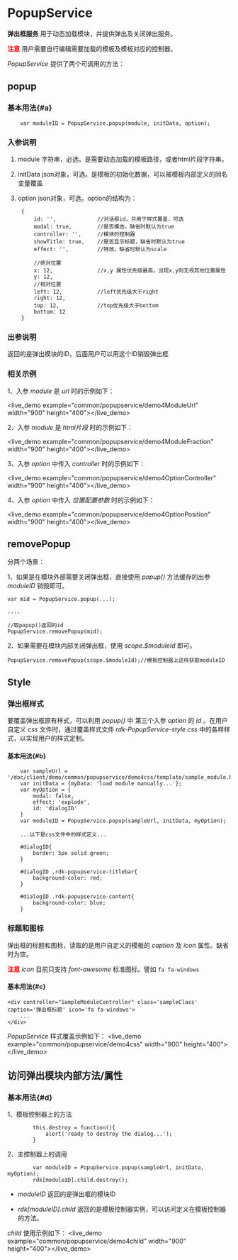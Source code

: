 # PopupService #

**弹出框服务** 用于动态加载模块，并提供弹出及关闭弹出服务。

<font color=red>**注意**</font> 用户需要自行编辑需要加载的模板及模板对应的控制器。


*PopupService* 提供了两个可调用的方法：

## popup ##

### 基本用法{#a}

        var moduleID = PopupService.popup(module, initData, option);

### 入参说明

1. module 字符串，必选。是需要动态加载的模板路径，或者html片段字符串。
2. initData json对象，可选。是模板的初始化数据，可以被模板内部定义的同名变量覆盖
3. option json对象，可选。option的结构为：

		{
		    id: '', 			//对话框id，只用于样式覆盖，可选
		    modal: true, 		//是否模态，缺省时默认为true
		    controller: '', 	//模块的控制器
		    showTitle: true, 	//是否显示标题，缺省时默认为true
		    effect: '',			//特效，缺省时默认为scale
		
		    //绝对位置
		    x: 12,				//x,y 属性优先级最高，出现x,y则无视其他位置属性
		    y: 12,
			//相对位置
		    left: 12,			//left优先级大于right
		    right: 12,
		    top: 12,			//top优先级大于bottom
		    bottom: 12
		}


### 出参说明

返回的是弹出模块的ID，后面用户可以用这个ID销毁弹出框


### 相关示例
1、入参 *module* 是 *url* 时的示例如下： 

<live_demo example="common/popupservice/demo4ModuleUrl" width="900" height="400"></live_demo>

2、入参 *module* 是 *html片段* 时的示例如下： 

<live_demo example="common/popupservice/demo4ModuleFraction" width="900" height="400"></live_demo>

3、入参 *option* 中传入 *controller* 时的示例如下： 

<live_demo example="common/popupservice/demo4OptionController" width="900" height="400"></live_demo>

4、入参 *option* 中传入 *位置配置参数* 时的示例如下： 

<live_demo example="common/popupservice/demo4OptionPosition" width="900" height="400"></live_demo>


## removePopup ##

分两个场景：

1、如果是在模块外部需要关闭弹出框，直接使用 *popup()* 方法缓存的出参 *moduleID* 销毁即可。

	var mid = PopupService.popup(...);

	....

	//取popup()返回的id
	PopupService.removePopup(mid);

2、如果需要在模块内部关闭弹出框，使用 *scope.$moduleId* 即可。

    PopupService.removePopup(scope.$moduleId);//模板控制器上这样获取moduleID

## Style ##

### 弹出框样式

要覆盖弹出框原有样式，可以利用 *popup()* 中 第三个入参 *option* 的 *id* 。在用户自定义 *css* 文件时，通过覆盖样式文件 *rdk-PopupService-style.css* 中的各样样式，以实现用户的样式定制。

#### 基本用法{#b}

		var sampleUrl = '/doc/client/demo/common/popupservice/demo4css/template/sample_module.html';
		var initData = {myData: 'load module manually...'};
		var myOption = {
		    modal: false,
		    effect: 'explode',
		    id: 'dialogID'
		}
		var moduleID = PopupService.popup(sampleUrl, initData, myOption);
		
		...以下是css文件中的样式定义...
		
		#dialogID{
			border: 5px solid green;
		}
		
		#dialogID .rdk-popupservice-titlebar{
			background-color: red;
		}
		
		#dialogID .rdk-popupservice-content{
			background-color: blue;
		}

### 标题和图标

弹出框的标题和图标，读取的是用户自定义的模板的 *caption* 及 *icon* 属性。缺省时为空。

<font color=red>**注意**</font> *icon* 目前只支持 *font-awesome* 标准图标。譬如 
`fa fa-windows`

#### 基本用法{#c}

	<div controller="SampleModuleController" class='sampleClass' caption='弹出框标题' icon='fa fa-windows'>
	    ...
	</div>



*PopupService* 样式覆盖示例如下：
<live_demo example="common/popupservice/demo4css" width="900" height="400"></live_demo>


## 访问弹出模块内部方法/属性 ##

### 基本用法{#d}

1、模板控制器上的方法

			this.destroy = function(){
	            alert('ready to destroy the dialog...');
	        }

2、主控制器上的调用

			var moduleID = PopupService.popup(sampleUrl, initData, myOption);
			rdk[moduleID].child.destroy();
	


- *moduleID* 返回的是弹出框的模块ID

- *rdk[moduleID].child* 返回的是模板控制器实例，可以访问定义在模板控制器的方法。


*child* 使用示例如下：
<live_demo example="common/popupservice/demo4child" width="900" height="400"></live_demo>